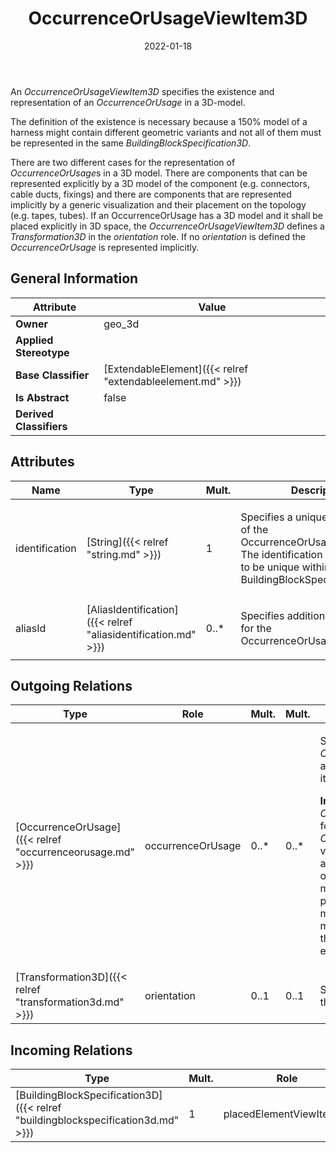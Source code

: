 ﻿---
title: OccurrenceOrUsageViewItem3D
toc: false
type: specs
date: "2022-01-18"
draft: false
specification: VEC
version: 1.2.2
documentType: "Recommendation"
elementType: Class
classes:
  - OccurrenceOrUsageViewItem3D
menu_name: vec-1.2.2
---
<p> An <i>OccurrenceOrUsageViewItem3D</i> specifies the existence and representation of an <i>OccurrenceOrUsage</i> in a 3D-model.      </p>      <p> The definition of the existence is necessary because a 150% model of a harness might contain different geometric variants and not all of them must be represented in the same <i>BuildingBlockSpecification3D</i>.      </p>      <p> There are two different cases for the representation of <i>OccurrenceOrUsage</i>s in a 3D model. There are components that can be represented explicitly by a 3D model of the component (e.g. connectors, cable ducts, fixings) and there are components that are represented implicitly by a generic visualization and their placement on the topology (e.g. tapes, tubes). If an OccurrenceOrUsage has a 3D&#160;model and it shall be placed explicitly in 3D space, the <i>OccurrenceOrUsageViewItem3D </i>defines a <i>Transformation3D </i>in the <i>orientation </i>role. If no <i>orientation</i> is defined the <i>OccurrenceOrUsage</i> is represented implicitly.      </p>

## General Information

| Attribute               | Value |
|-------------------------|-------|
| **Owner**               | geo_3d |
| **Applied Stereotype**  |   |
| **Base Classifier**     | [ExtendableElement]({{< relref "extendableelement.md" >}})<br/>  |
| **Is Abstract**         | false |
| **Derived Classifiers** |   |

## Attributes
|  Name  |  Type  |  Mult.  |  Description  |  Owning Classifier  |
|--------|--------|---------|---------------|--------------|
|identification | [String]({{< relref "string.md" >}}) | 1 | <p> Specifies a unique identification of the OccurrenceOrUsageViewItem. The identification is guaranteed to be unique within the BuildingBlockSpecification3D.      </p> | [OccurrenceOrUsageViewItem3D]({{< relref "occurrenceorusageviewitem3d.md" >}}) |
|aliasId | [AliasIdentification]({{< relref "aliasidentification.md" >}}) | 0..* | <p> Specifies additional identifiers for the OccurrenceOrUsageViewItem3D.      </p> | [OccurrenceOrUsageViewItem3D]({{< relref "occurrenceorusageviewitem3d.md" >}}) |

## Outgoing Relations
|    Type  |   Role   |   Mult.   |   Mult.   |   Description   |
|----------|----------|-----------|-----------|-----------------|
| [OccurrenceOrUsage]({{< relref "occurrenceorusage.md" >}}) | occurrenceOrUsage | 0..* | 0..* | <p> Specifies the <i>OccurrenceOrUsages</i> which are represented by the view item.      </p>      <p> <b>Important: </b>To use one <i>OccurenceOrUsageViewItem</i> for multiple <i>OccurrenceOrUsages </i>is only valid, if the referenced items are true alternatives to each other. That means, they must have an identical placement, the geometrical models used for each item must be substitutable and the item must be mutually exclusive to each other.      </p> |
| [Transformation3D]({{< relref "transformation3d.md" >}}) | orientation | 0..1 | 0..1 | Specifies the orientation of the view item. |
##  Incoming Relations
|    Type  |   Mult.  |   Role    |   Mult.   |   Description  |
|----------|----------|-----------|-----------|----------------|
| [BuildingBlockSpecification3D]({{< relref "buildingblockspecification3d.md" >}}) | 1 | placedElementViewItem3D | 0..* | Specifies the view items for OccurrenceOrUsages in a BuildingBlockSpecification3D. |
